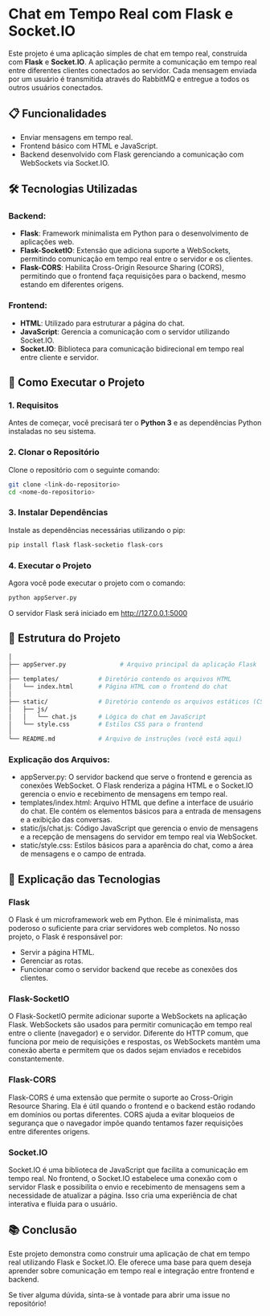 # Chat em Tempo Real com Flask e Socket.IO

Este projeto é uma aplicação simples de chat em tempo real, construída com **Flask** e **Socket.IO**. A aplicação permite a comunicação em tempo real entre diferentes clientes conectados ao servidor. Cada mensagem enviada por um usuário é transmitida através do RabbitMQ e entregue a todos os outros usuários conectados.

## 📋 Funcionalidades

- Enviar mensagens em tempo real.
- Frontend básico com HTML e JavaScript.
- Backend desenvolvido com Flask gerenciando a comunicação com WebSockets via Socket.IO.

## 🛠️ Tecnologias Utilizadas

### Backend:
- **Flask**: Framework minimalista em Python para o desenvolvimento de aplicações web.
- **Flask-SocketIO**: Extensão que adiciona suporte a WebSockets, permitindo comunicação em tempo real entre o servidor e os clientes.
- **Flask-CORS**: Habilita Cross-Origin Resource Sharing (CORS), permitindo que o frontend faça requisições para o backend, mesmo estando em diferentes origens.

### Frontend:

- **HTML**: Utilizado para estruturar a página do chat.
- **JavaScript**: Gerencia a comunicação com o servidor utilizando Socket.IO.
- **Socket.IO**: Biblioteca para comunicação bidirecional em tempo real entre cliente e servidor.

## 🚀 Como Executar o Projeto

### 1. Requisitos

Antes de começar, você precisará ter o **Python 3** e as dependências Python instaladas no seu sistema.

### 2. Clonar o Repositório

Clone o repositório com o seguinte comando:

```bash
git clone <link-do-repositorio>
cd <nome-do-repositorio>
```

### 3. Instalar Dependências

Instale as dependências necessárias utilizando o pip:
```bash
pip install flask flask-socketio flask-cors
```

### 4. Executar o Projeto

Agora você pode executar o projeto com o comando:

```bash
python appServer.py
```
O servidor Flask será iniciado em http://127.0.0.1:5000

## 📂 Estrutura do Projeto
```bash
│
├── appServer.py               # Arquivo principal da aplicação Flask
│
├── templates/           # Diretório contendo os arquivos HTML
│   └── index.html       # Página HTML com o frontend do chat
│
├── static/              # Diretório contendo os arquivos estáticos (CSS e JS)
│   ├── js/
│   │   └── chat.js      # Lógica do chat em JavaScript
│   └── style.css        # Estilos CSS para o frontend
│
└── README.md            # Arquivo de instruções (você está aqui)
```

### Explicação dos Arquivos:
 - appServer.py: O servidor backend que serve o frontend e gerencia as conexões WebSocket. O Flask renderiza a página HTML e o Socket.IO gerencia o envio e recebimento de mensagens em tempo real.
 - templates/index.html: Arquivo HTML que define a interface de usuário do chat. Ele contém os elementos básicos para a entrada de mensagens e a exibição das conversas.
 - static/js/chat.js: Código JavaScript que gerencia o envio de mensagens e a recepção de mensagens do servidor em tempo real via WebSocket.
 - static/style.css: Estilos básicos para a aparência do chat, como a área de mensagens e o campo de entrada.

## 🧠 Explicação das Tecnologias

### Flask
 O Flask é um microframework web em Python. Ele é minimalista, mas poderoso o suficiente para criar servidores web completos. No nosso projeto, o Flask é responsável por:

 - Servir a página HTML.
 - Gerenciar as rotas.
 - Funcionar como o servidor backend que recebe as conexões dos clientes.

### Flask-SocketIO
 O Flask-SocketIO permite adicionar suporte a WebSockets na aplicação Flask. WebSockets são usados para permitir comunicação em tempo real entre o cliente (navegador) e o servidor. Diferente do HTTP comum, que funciona por meio de requisições e respostas, os WebSockets mantêm uma conexão aberta e permitem que os dados sejam enviados e recebidos constantemente.

### Flask-CORS
 Flask-CORS é uma extensão que permite o suporte ao Cross-Origin Resource Sharing. Ela é útil quando o frontend e o backend estão rodando em domínios ou portas diferentes. CORS ajuda a evitar bloqueios de segurança que o navegador impõe quando tentamos fazer requisições entre diferentes origens.

### Socket.IO
 Socket.IO é uma biblioteca de JavaScript que facilita a comunicação em tempo real. No frontend, o Socket.IO estabelece uma conexão com o servidor Flask e possibilita o envio e recebimento de mensagens sem a necessidade de atualizar a página. Isso cria uma experiência de chat interativa e fluida para o usuário.

## 📚 Conclusão

Este projeto demonstra como construir uma aplicação de chat em tempo real utilizando Flask e Socket.IO. Ele oferece uma base para quem deseja aprender sobre comunicação em tempo real e integração entre frontend e backend. 

Se tiver alguma dúvida, sinta-se à vontade para abrir uma issue no repositório!
